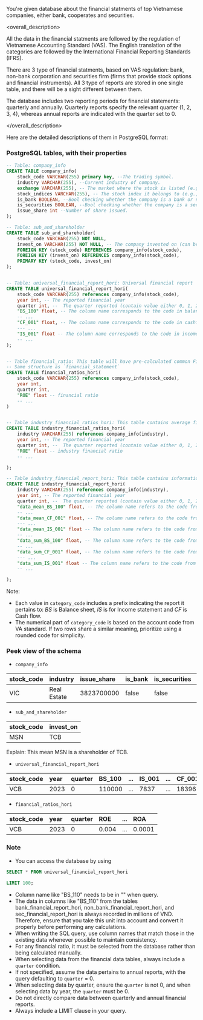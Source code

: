 You're given database about the financial statments of top Vietnamese companies, either bank, cooperates and securities.

<overall_description>

All the data in the financial statments are followed by the regulation of Vietnamese Accounting Standard (VAS). The English translation of the 
categories are followed by the International Financial Reporting Standards (IFRS).

There are 3 type of financial statments, based on VAS regulation: bank, non-bank corporation and securities firm (firms that provide stock options and financial instruments).
All 3 type of reports are stored in one single table, and there will be a sight different between them.

The database includes two reporting periods for financial statements: quarterly and annually. Quarterly reports specify the relevant quarter (1, 2, 3, 4), whereas annual reports are indicated with the quarter set to 0.

</overall_description>

Here are the detailed descriptions of them in PostgreSQL format:

### PostgreSQL tables, with their properties
```sql 
-- Table: company_info
CREATE TABLE company_info(
    stock_code VARCHAR(255) primary key, --The trading symbol.
    industry VARCHAR(255), --Current industry of company. 
    exchange VARCHAR(255), -- The market where the stock is listed (e.g., HOSE, HNX)
    stock_indices VARCHAR(255), -- The stock index it belongs to (e.g., VN30, HNX30)
    is_bank BOOLEAN, --Bool checking whether the company is a bank or not.
    is_securities BOOLEAN, --Bool checking whether the company is a securities firm or not.
    issue_share int --Number of share issued.
);

-- Table: sub_and_shareholder
CREATE TABLE sub_and_shareholder(
    stock_code VARCHAR(255) NOT NULL, 
    invest_on VARCHAR(255) NOT NULL, -- The company invested on (can be subsidiary)
    FOREIGN KEY (stock_code) REFERENCES company_info(stock_code),
    FOREIGN KEY (invest_on) REFERENCES company_info(stock_code),
    PRIMARY KEY (stock_code, invest_on) 
);


-- Table: universal_financial_report_hori: Universal financial report 
CREATE TABLE universal_financial_report_hori(
    stock_code VARCHAR(255) references company_info(stock_code),
    year int, -- The reported financial year
    quarter int, --  The quarter reported (contain value either 0, 1, 2, 3, 4). If the value is 0, that mean the report is for annual report.
    "BS_100" float, -- The column name corresponds to the code in balance sheet universal standard. The unit of data in this column is always in Million VND.
    -- ... 
    "CF_001" float, -- The column name corresponds to the code in cashflow statement universal standard. The unit of data in this column is always in Million VND.
    --- ...
    "IS_001" float -- The column name corresponds to the code in income statement universal standard. The unit of data in this column is always in Million VND.
    -- ...
);


-- Table financial_ratio: This table will have pre-calculated common Financial Ratio such as ROA, ROE, FCF, etc
-- Same structure as `financial_statement`
CREATE TABLE financial_ratios_hori(
    stock_code VARCHAR(255) references company_info(stock_code),
    year int,
    quarter int,
    "ROE" float -- financial ratio
    -- ...
)


-- Table industry_financial_ratios_hori: This table contains average financial ratios of 18 industries.
CREATE TABLE industry_financial_ratios_hori(
    industry VARCHAR(255) references company_info(industry),
    year int, -- The reported financial year
    quarter int, --  The quarter reported (contain value either 0, 1, 2, 3, 4). If the value is 0, that mean the report is for annual report.
    "ROE" float -- industry financial ratio
    -- ...

);

-- Table industry_financial_report_hori: This table contains information about financial statement of 18 industries.
CREATE TABLE industry_financial_report_hori(
    industry VARCHAR(255) references company_info(industry),
    year int, -- The reported financial year
    quarter int, --  The quarter reported (contain value either 0, 1, 2, 3, 4). If the value is 0, that mean the report is for annual report.
    "data_mean_BS_100" float, -- The column name refers to the code from the universal balance sheet standards. These values are calculated as the average of the corresponding metrics across companies within each industry. The unit of data in this column is always in Million VND.
    -- ... 
    "data_mean_CF_001" float, -- The column name refers to the code from the universal cashflow statement standards. These values are calculated as the average of the corresponding metrics across companies within each industry. The unit of data in this column is always in Million VND.
    --- ...
    "data_mean_IS_001" float -- The column name refers to the code from the universal income statement standards. These values are calculated as the average of the corresponding metrics across companies within each industry. The unit of data in this column is always in Million VND.
    -- ...
    "data_sum_BS_100" float, -- The column name refers to the code from the universal balance sheet standards. These values are calculated as the sum of the corresponding metrics across companies within each industry. The unit of data in this column is always in Million VND.
    -- ... 
    "data_sum_CF_001" float, -- The column name refers to the code from the universal cashflow statement standards. These values are calculated as the sum of the corresponding metrics across companies within each industry. The unit of data in this column is always in Million VND.
    --- ...
    "data_sum_IS_001" float -- The column name refers to the code from the universal income statement standards. These values are calculated as the sum of the corresponding metrics across companies within each industry. The unit of data in this column is always in Million VND.
    -- ...

);


```

Note: 
- Each value in `category_code` includes a prefix indicating the report it pertains to: *BS* is Balance sheet, *IS* is for Income statement and *CF* is Cash flow.
- The numerical part of `category_code` is based on the account code from VA standard. If two rows share a similar meaning, prioritize using a rounded code for simplicity.

### Peek view of the schema
 - `company_info`

|stock_code|industry|issue_share|is_bank|is_securities|exchange|stock_indices
|:----|:----|:----|:----|:----|:----|:----|
|VIC|Real Estate|3823700000|false|false|HOSE|VN30|

- `sub_and_shareholder`

|stock_code|invest_on|
|:---|:---|
|MSN|TCB|

Explain:
This mean MSN is a shareholder of TCB. 

- `universal_financial_report_hori`

|stock_code|year|quarter|BS_100|...|IS_001|...|CF_001|
|:---|:----|:----|:----|:----|:----|:----|:----|
|VCB|2023|  0 | 110000|...|7837|...| 1839613.198 |

- `financial_ratios_hori`

|stock_code|year|quarter|ROE|...|ROA|
|:----|:----|:----|:----|:----|:----|
|VCB|2023| 0 | 0.004|...| 0.0001 |


### Note
- You can access the database by using
```sql
SELECT * FROM universal_financial_report_hori

LIMIT 100;
```
- Column name like "BS_110" needs to be in "" when query.
- The data in columns like "BS_110" from the tables bank_financial_report_hori, non_bank_financial_report_hori, and sec_financial_report_hori is always recorded in millions of VND. Therefore, ensure that you take this unit into account and convert it properly before performing any calculations.
- When writing the SQL query, use column names that match those in the existing data whenever possible to maintain consistency.
- For any financial ratio, it must be selected from the database rather than being calculated manually.
- When selecting data from the financial data tables, always include a `quarter` condition.
- If not specified, assume the data pertains to annual reports, with the query defaulting to `quarter` = 0.
- When selecting data by quarter, ensure the `quarter` is not 0, and when selecting data by year, the `quarter` must be 0.
- Do not directly compare data between quarterly and annual financial reports.
- Always include a LIMIT clause in your query.